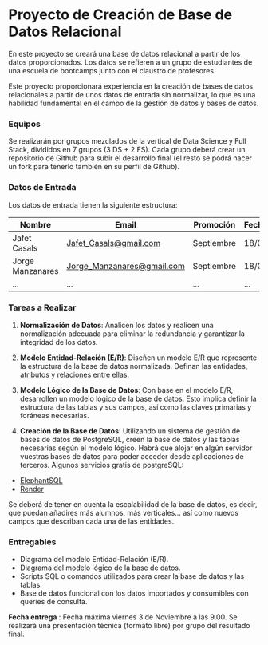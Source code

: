 # Proyecto de Creación de Base de Datos Relacional

En este proyecto se creará una base de datos relacional a partir de los datos proporcionados. Los datos se refieren a un grupo de estudiantes de una escuela de bootcamps junto con el claustro de profesores. 

Este proyecto proporcionará experiencia en la creación de bases de datos relacionales a partir de unos datos de entrada sin normalizar, lo que es una habilidad fundamental en el campo de la gestión de datos y bases de datos.

### Equipos

Se realizarán por grupos mezclados de la vertical de Data Science y Full Stack, divididos en 7 grupos (3 DS + 2 FS). Cada grupo deberá crear un repositorio de Github para subir el desarrollo final (el resto se podrá hacer un fork para tenerlo también en su perfil de Github).

### Datos de Entrada

Los datos de entrada tienen la siguiente estructura:

| Nombre              | Email                   | Promoción | Fecha_comienzo | Campus | Proyecto_HLF | Proyecto_EDA | Proyecto_BBDD | Proyecto_ML | Proyecto_Deployment |
|---------------------|-------------------------|-----------|----------------|--------|--------------|-------------|--------------|------------|--------------------|
| Jafet Casals        | Jafet_Casals@gmail.com  | Septiembre| 18/09/2023     | Madrid | Apto         | No Apto     | Apto         | Apto       | Apto               |
| Jorge Manzanares    | Jorge_Manzanares@gmail.com | Septiembre | 18/09/2023 | Madrid | Apto         | No Apto     | Apto         | Apto       | Apto               |
| ...                 | ...                     | ...       | ...            | ...    | ...          | ...         | ...          | ...        | ...                |

### Tareas a Realizar

1. **Normalización de Datos**: Analicen los datos y realicen una normalización adecuada para eliminar la redundancia y garantizar la integridad de los datos.

2. **Modelo Entidad-Relación (E/R)**: Diseñen un modelo E/R que represente la estructura de la base de datos normalizada. Definan las entidades, atributos y relaciones entre ellas.

3. **Modelo Lógico de la Base de Datos**: Con base en el modelo E/R, desarrollen un modelo lógico de la base de datos. Esto implica definir la estructura de las tablas y sus campos, así como las claves primarias y foráneas necesarias.

4. **Creación de la Base de Datos**: Utilizando un sistema de gestión de bases de datos de PostgreSQL, creen la base de datos y las tablas necesarias según el modelo lógico. Habrá que alojar en algún servidor vuestras bases de datos para poder acceder desde aplicaciones de terceros.
Algunos servicios gratis de postgreSQL:

- [ElephantSQL](https://www.elephantsql.com/)
- [Render](https://render.com/docs/databases)


Se deberá de tener en cuenta la escalabilidad de la base de datos, es decir, que puedan añadires más alumnos, más verticales... así como nuevos campos que describan cada una de las entidades.

### Entregables

- Diagrama del modelo Entidad-Relación (E/R).
- Diagrama del modelo lógico de la base de datos.
- Scripts SQL o comandos utilizados para crear la base de datos y las tablas.
- Base de datos funcional con los datos importados y consumibles con queries de consulta.


**Fecha entrega** : Fecha máxima viernes 3 de Noviembre a las 9.00. Se realizará una presentación técnica (formato libre) por grupo del resultado final.

